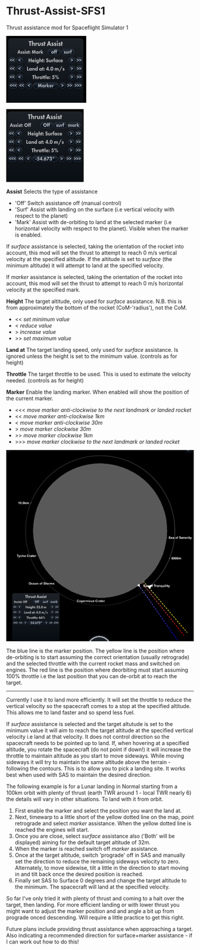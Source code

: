 # Thrust-Assist-SFS1

Thrust assistance mod for Spaceflight Simulator 1

![User Interface](Images/UI_MarkerOff.png)

![User Interface](Images/UI_MarkerOn.png)


**Assist** Selects the type of assistance
* 'Off' Switch assistance off (manual control)
* 'Surf' Assist with landing on the surface (i.e vertical velocity with respect to the planet)
* 'Mark' Assist with de-orbiting to land at the selected marker (i.e horizontal velocity with respect to the planet). Visible when the marker is enabled.

If _surface_ assistance is selected, taking the orientation of the rocket into account, this mod will set the thrust to attempt to reach 0 m/s vertical velocity at the specified altitude. If the altitude is set to _surface_ (the minimum altitude) it will attempt to land at the specified velocity.

If _marker_ assistance is selected, taking the orientation of the rocket into account, this mod will set the thrust to attempt to reach 0 m/s horizontal velocity at the specified mark.

**Height** The target altitude, only used for _surface_ assistance. N.B. this is from approximately the bottom of the rocket (CoM-'radius'), not the CoM.
* << _set minimum value_
* < _reduce value_
* \> _increase value_
* \>\> _set maximum value_

**Land at** The target landing speed, only used for _surface_ assistance. Is ignored unless the height is set to the minimum value.
(controls as for height)

**Throttle** The target throttle to be used. This is used to estimate the velocity needed.
(controls as for height)

**Marker** Enable the landing marker. When enabled will show the position of the current marker.
* <<< _move marker anti-clockwise to the next landmark or landed rocket_
* << _move marker anti-clockwise 1km_
* < _move marker anti-clockwise 30m_
* \>  _move marker clockwise 30m_
* \>\> _move marker clockwise 1km_
* \>\>\> _move marker clockwise to the next landmark or landed rocket_

![Marker on map](Images/MapMarker.png)

The blue line is the marker position. The yellow line is the position where de-orbiting is to start assuming the correct orientation (usually retrograde) and the selected throttle with the current rocket mass and switched on engines. The red line is the position where deorbiting must start assuming 100% throttle i.e the last position that you can de-orbit at to reach the target.

---

Currently I use it to land more efficiently. It will set the throttle to reduce the vertical velocity so the spacecraft comes to a stop at the specified altitude. This allows me to land faster and so spend less fuel.

If _surface_ assistance is selected and the target altutude is set to the minimum value it will aim to reach the target altitude at the specified vertical velocity i.e land at that velocity. It does not control direction so the spacecraft needs to be pointed up to land. If, when hovering at a specified altitude, you rotate the spacecraft (do not point if down!) it will increase the throttle to maintain altitude as you start to move sideways. While moving sideways it will try to maintain the same altitude above the terrain - following the contours. This is to allow you to pick a landing site. It works best when used with SAS to maintain the desired direction.

The following example is for a Lunar landing in Normal starting from a 100km orbit with plenty of thrust (earth TWR around 1 - local TWR nearly 6) the details will vary in other situations. To land with it from orbit.
1. First enable the marker and select the position you want the land at. 
2. Next, timewarp to a little short of the yellow dotted line on the map, point retrograde and select _marker_ assistance. When the yellow dotted line is reached the engines will start.
3. Once you are close, select _surface_ assistance also ('Both' will be displayed) aiming for the default target altitude of 32m.
4. When the marker is reached switch off _marker_ assistance.
5. Once at the target altitude, switch 'prograde' off in SAS and manually set the direction to reduce the remaining sideways velocity to zero. Alternately, to move sidewise, tilt a little in the direction to start moving in and tilt back once the desired position is reached.
6. Finally set SAS to Surface 0 degrees and change the target altitude to the minimum. The spacecraft will land at the specified velocity.

So far I've only tried it with plenty of thrust and coming to a halt over the target, then landing. For more efficient landing or with lower thrust you might want to adjust the marker position and and angle a bit up from prograde onced descending. Will require a little practice to get this right.

Future plans include providing thrust assistance when approaching a target. Also indicating a recommended direction for surface+marker assistance - if I can work out how to do this!